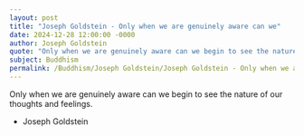 ```yaml
---
layout: post
title: "Joseph Goldstein - Only when we are genuinely aware can we"
date: 2024-12-28 12:00:00 -0000
author: Joseph Goldstein
quote: "Only when we are genuinely aware can we begin to see the nature of our thoughts and feelings."
subject: Buddhism
permalink: /Buddhism/Joseph Goldstein/Joseph Goldstein - Only when we are genuinely aware can we
---
```


Only when we are genuinely aware can we begin to see the nature of our thoughts and feelings.

- Joseph Goldstein
